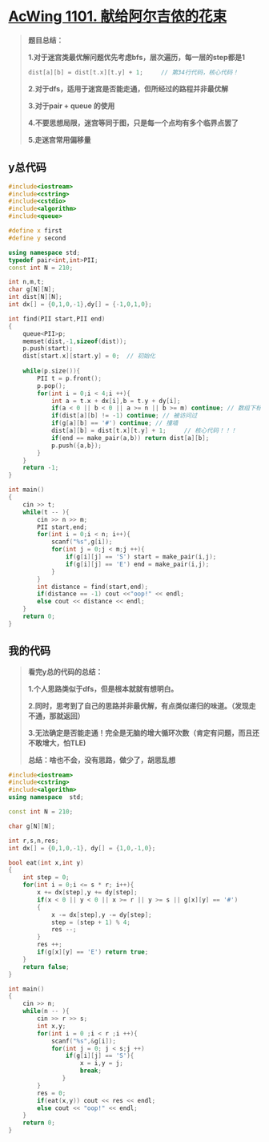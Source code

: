 # [AcWing 1101. 献给阿尔吉侬的花束](https://www.acwing.com/problem/content/1103/)

> **题目总结：**
>
> **1.对于迷宫类最优解问题优先考虑bfs，层次遍历，每一层的step都是1**
>
> ```C++
> dist[a][b] = dist[t.x][t.y] + 1;     // 第34行代码，核心代码！
> ```
>
> **2.对于dfs，适用于迷宫是否能走通，但所经过的路程并非最优解**
>
> **3.对于pair + queue 的使用**
>
> **4.不要思想局限，迷宫等同于图，只是每一个点均有多个临界点罢了**
>
> **5.走迷宫常用偏移量**

## y总代码

```C++
#include<iostream> 
#include<cstring>
#include<cstdio>
#include<algorithm>
#include<queue>

#define x first
#define y second

using namespace std;
typedef pair<int,int>PII;
const int N = 210;

int n,m,t;
char g[N][N];
int dist[N][N];
int dx[] = {0,1,0,-1},dy[] = {-1,0,1,0};

int find(PII start,PII end)
{
    queue<PII>p;
    memset(dist,-1,sizeof(dist));
    p.push(start);
    dist[start.x][start.y] = 0;  // 初始化
  
    while(p.size()){
        PII t = p.front();
        p.pop();
        for(int i = 0;i < 4;i ++){
            int a = t.x + dx[i],b = t.y + dy[i];
            if(a < 0 || b < 0 || a >= n || b >= m) continue; // 数组下标越界
            if(dist[a][b] != -1) continue; // 被访问过
            if(g[a][b] == '#') continue; // 撞墙
            dist[a][b] = dist[t.x][t.y] + 1;     // 核心代码！！！
            if(end == make_pair(a,b)) return dist[a][b];
            p.push({a,b});
        }
    }
    return -1;
}

int main()
{
    cin >> t;
    while(t -- ){
        cin >> n >> m;
        PII start,end;
        for(int i = 0;i < n; i++){
            scanf("%s",g[i]);
            for(int j = 0;j < m;j ++){
                if(g[i][j] == 'S') start = make_pair(i,j);
                if(g[i][j] == 'E') end = make_pair(i,j);
            }
        }
        int distance = find(start,end);
        if(distance == -1) cout <<"oop!" << endl;
        else cout << distance << endl;
    }
    return 0;
}
```



## 我的代码

> **看完y总的代码的总结：**
>
> **1.个人思路类似于dfs，但是根本就就有想明白。**
>
> **2.同时，思考到了自己的思路并非最优解，有点类似递归的味道。（发现走不通，那就返回）**
>
> **3.无法确定是否能走通！完全是无脑的增大循环次数（肯定有问题，而且还不敢增大，怕TLE)**
>
> **总结：啥也不会，没有思路，做少了，胡思乱想**

```C++
#include<iostream>
#include<cstring>
#include<algorithm>
using namespace  std;

const int N = 210;

char g[N][N];

int r,s,n,res;
int dx[] = {0,1,0,-1}, dy[] = {1,0,-1,0};

bool eat(int x,int y)
{
    int step = 0;
    for(int i = 0;i <= s * r; i++){
        x += dx[step],y += dy[step];
        if(x < 0 || y < 0 || x >= r || y >= s || g[x][y] == '#')
        {
            x -= dx[step],y -= dy[step];
            step = (step + 1) % 4;
            res --;
        }
        res ++;
        if(g[x][y] == 'E') return true;
    }
    return false;
}

int main()
{
    cin >> n;
    while(n -- ){
        cin >> r >> s;
        int x,y;
        for(int i = 0 ;i < r ;i ++){
            scanf("%s",&g[i]);
            for(int j = 0; j < s;j ++)
                if(g[i][j] == 'S'){
                    x = i,y = j;
                    break;
               }
        }
        res = 0;
        if(eat(x,y)) cout << res << endl;
        else cout << "oop!" << endl;
    }
    return 0;
}
```

